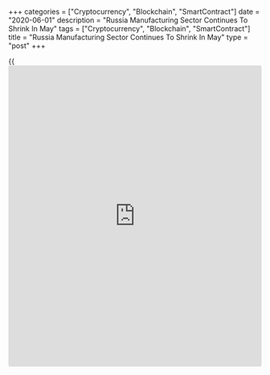 +++
categories = ["Cryptocurrency", "Blockchain", "SmartContract"]
date = "2020-06-01"
description = "Russia Manufacturing Sector Continues To Shrink In May"
tags = ["Cryptocurrency", "Blockchain", "SmartContract"]
title = "Russia Manufacturing Sector Continues To Shrink In May"
type = "post"
+++

{{<iframe id="large-banner" src="https://www.bounty.group/#slide=26.0" width="100%" height="600" scrolling="no" style="border: 0px solid rgb(216, 221, 230); border-radius: 3px;">}}

Russia's manufacturing sector contracted further in May, due to the
[coronavirus][1], or Covid-19, outbreak, survey data from IHS Markit
showed on Monday.

The Manufacturing Purchasing Managers' Index, or PMI, rose to 36.2 in
May from 31.3 in April. However, this was the second sharpest
deterioration since early-2009. Any reading below 50 indicates
contraction in the sector.

The decline in output was among the strongest over eleven years. New
[business][2] logged one of the most severe fall since December 2008, as
global lockdown and temporary customer closure led to subdued demand.

New export orders declined significantly in May as the drop in foreign
demand outpaced any seen since the depths of the global financial
crisis.

The number of workforce was reduced in May and the fall was attributed
to a reduction in new orders and backlogs of work.

Sentiment towards output for the next 12 months turned negative, citing
fears of a lengthy recovery and further sustained period of muted
demand.

On the price front, input cost rose at a steeper rate in May as
suppliers increased their charges. The rate of input price inflation was
among the fastest since the VAT hike in early-2019. Consequently, firms
raised their charges at a solid rate.

"Declines in domestic and foreign demand weighed on output, as the
impact of the COVID-19 outbreak and emergency measures were felt yet
again by goods producers," Sian Jones, an economist at IHS Markit said.

"Manufacturers do not foresee conditions improving over the next year,
as expectations turned pessimistic for the first time on record," Jones
added.

For comments and feedback [contact](https://www.playgroundfx.com/contact/): editorial@rtt[news](https://www.letsplayfx.com/blog/forex-news-website/).com

[Economic News][3]

 **What parts of the world are seeing the best (and worst) economic
performances lately? Click[here][4] to check out our [Econ Scorecard][4]
and find out! See up-to-the-moment [ranking](https://www.playgroundfx.com/blog/crypto-exchange-ranking/)s for the best and worst
performers in [GDP][4], [unemployment rate][5], [inflation][6] and much
more.**

   1. www.rtt[news](https://www.letsplayfx.com/blog/forex-news-website/).com/list/coronavirus.aspx
   2. www.rtt[news](https://www.letsplayfx.com/blog/forex-news-website/).com/Content/Business.aspx
   3. www.rtt[news](https://www.letsplayfx.com/blog/forex-news-website/).com/Content/EconomicNews.aspx
   4. www.rtt[news](https://www.letsplayfx.com/blog/forex-news-website/).com/economic-scorecard/world-rank/GDP/highest-performance.aspx
   5. www.rtt[news](https://www.letsplayfx.com/blog/forex-news-website/).com/economic-scorecard/world-rank/unemployment-rate/lowest-performance.aspx
   6. www.rtt[news](https://www.letsplayfx.com/blog/forex-news-website/).com/economic-scorecard/world-rank/CPI/highest-performance.aspx